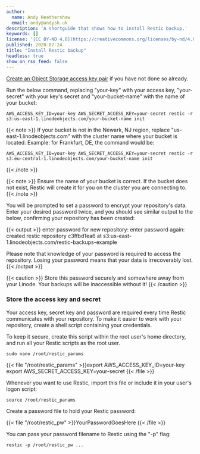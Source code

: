 ```yaml
---
author:
  name: Andy Heathershaw
  email: andy@andysh.uk
description: 'A shortguide that shows how to install Restic backup.'
keywords: []
license: '[CC BY-ND 4.0](https://creativecommons.org/licenses/by-nd/4.0)'
published: 2020-07-24
title: "Install Restic backup"
headless: true
show_on_rss_feed: false
---
```

[Create an Object Storage access key pair](/docs/platform/object-storage/how-to-use-object-storage/#generate-a-key-pair) if you have not done so already.

Run the below command, replacing "your-key" with your access key, "your-secret" with your key's secret and "your-bucket-name" with the name of your bucket:

    AWS_ACCESS_KEY_ID=your-key AWS_SECRET_ACCESS_KEY=your-secret restic -r s3:us-east-1.linodeobjects.com/your-bucket-name init

{{< note >}}
If your bucket is not in the Newark, NJ region, replace "us-east-1.linodeobjects.com" with the cluster name where your bucket is located.
Example: for Frankfurt, DE, the command would be:

    AWS_ACCESS_KEY_ID=your-key AWS_SECRET_ACCESS_KEY=your-secret restic -r s3:eu-central-1.linodeobjects.com/your-bucket-name init
{{< /note >}}

{{< note >}}
Ensure the name of your bucket is correct. If the bucket does not exist, Restic will create it for you on the cluster you are connecting to.
{{< /note >}}

You will be prompted to set a password to encrypt your repository's data. Enter your desired password twice, and you should see similar output to the below, confirming your repository has been created:
    
{{< output >}}
enter password for new repository:
enter password again:
created restic repository c3ffbd1ea6 at s3:us-east-1.linodeobjects.com/restic-backups-example

Please note that knowledge of your password is required to access
the repository. Losing your password means that your data is
irrecoverably lost.
{{< /output >}}

{{< caution >}}
Store this password securely and somewhere away from your Linode. Your backups will be inaccessible without it!
{{< /caution >}}

### Store the access key and secret

Your access key, secret key and password are required every time Restic communicates with your repository. To make it easier to work with your repository, create a shell script containing your credentials. 

To keep it secure, create this script within the root user's home directory, and run all your Restic scripts as the root user.

    sudo nano /root/restic_params
    
{{< file "/root/restic_params" >}}export AWS_ACCESS_KEY_ID=your-key
export AWS_SECRET_ACCESS_KEY=your-secret
{{< /file >}}

Whenever you want to use Restic, import this file or include it in your user's logon script:

    source /root/restic_params
    
Create a password file to hold your Restic password:

{{< file "/root/restic_pw" >}}YourPasswordGoesHere
{{< /file >}}
    
You can pass your password filename to Restic using the "-p" flag:

    restic -p /root/restic_pw ...